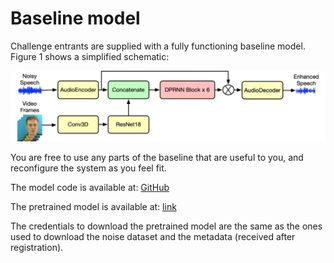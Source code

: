 # Baseline model

Challenge entrants are supplied with a fully functioning baseline model. Figure 1 shows a simplified schematic:

![alt text](https://github.com/MandarGogate/av-challenge-website/blob/master/software/AVSEC2.png)

You are free to use any parts of the baseline that are useful to you, and reconfigure the system as you feel fit.

The model code is available at: [GitHub](https://github.com/cogmhear/avse_challenge/tree/main/baseline/avse2)

The pretrained model is available at: [link](https://data.cstr.ed.ac.uk/cogmhear/protected/avsec2_ckpt.zip)

The credentials to download the pretrained model are the same as the ones used to download the noise dataset and the metadata (received after registration).
